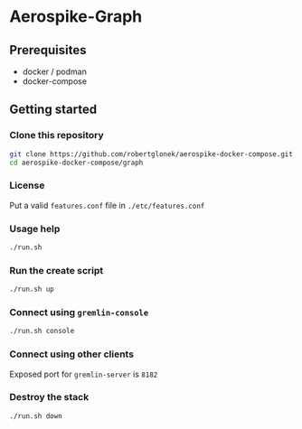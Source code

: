 # Aerospike-Graph

## Prerequisites

* docker / podman
* docker-compose

## Getting started

### Clone this repository

```bash
git clone https://github.com/robertglonek/aerospike-docker-compose.git
cd aerospike-docker-compose/graph
```

### License

Put a valid `features.conf` file in `./etc/features.conf`

### Usage help

```bash
./run.sh
```

### Run the create script

```bash
./run.sh up
```

### Connect using `gremlin-console`

```bash
./run.sh console
```

### Connect using other clients

Exposed port for `gremlin-server` is `8182`

### Destroy the stack

```bash
./run.sh down
```
